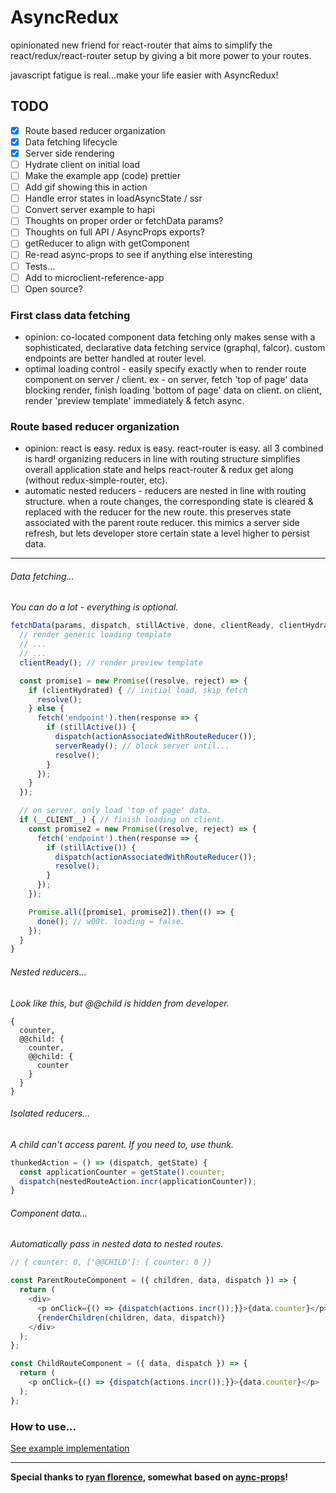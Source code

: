 # AsyncRedux

opinionated new friend for react-router that aims to simplify
the react/redux/react-router setup by giving a bit more power to your routes.

javascript fatigue is real...make your life easier with AsyncRedux!

## TODO
- [x] Route based reducer organization
- [x] Data fetching lifecycle
- [x] Server side rendering
- [ ] Hydrate client on initial load
- [ ] Make the example app (code) prettier
- [ ] Add gif showing this in action
- [ ] Handle error states in loadAsyncState / ssr
- [ ] Convert server example to hapi
- [ ] Thoughts on proper order or fetchData params?
- [ ] Thoughts on full API / AsyncProps exports?
- [ ] getReducer to align with getComponent
- [ ] Re-read async-props to see if anything else interesting
- [ ] Tests...
- [ ] Add to microclient-reference-app
- [ ] Open source?

### First class data fetching

- opinion: co-located component data fetching only makes sense with a sophisticated, declarative data fetching service (graphql, falcor). custom endpoints are better handled at router level.
- optimal loading control - easily specify exactly when to render route component on server / client. ex - on server, fetch 'top of page' data blocking render, finish loading 'bottom of page' data on client. on client, render 'preview template' immediately & fetch async.

### Route based reducer organization

- opinion: react is easy. redux is easy. react-router is easy. all 3 combined is hard! organizing reducers in line with routing structure simplifies overall application state and helps react-router & redux get along (without redux-simple-router, etc).
- automatic nested reducers - reducers are nested in line with routing structure. when a route changes, the corresponding state is cleared & replaced with the reducer for the new route. this preserves state associated with the parent route reducer. this mimics a server side refresh, but lets developer store certain state a level higher to persist data.

---

###### Data fetching...
*You can do a lot - everything is optional.*
```javascript
fetchData(params, dispatch, stillActive, done, clientReady, clientHydrated, serverReady) {
  // render generic loading template
  // ...
  // ...
  clientReady(); // render preview template

  const promise1 = new Promise((resolve, reject) => {
    if (clientHydrated) { // initial load, skip fetch
      resolve();
    } else {
      fetch('endpoint').then(response => {
        if (stillActive()) {
          dispatch(actionAssociatedWithRouteReducer());
          serverReady(); // block server until...
          resolve();
        }
      });
    }
  });

  // on server, only load 'top of page' data.
  if (__CLIENT__) { // finish loading on client.
    const promise2 = new Promise((resolve, reject) => {
      fetch('endpoint').then(response => {
        if (stillActive()) {
          dispatch(actionAssociatedWithRouteReducer());
          resolve();
        }
      });
    });

    Promise.all([promise1, promise2]).then(() => {
      done(); // w00t. loading = false.
    });
  }
}
```

###### Nested reducers...
*Look like this, but @@child is hidden from developer.*
```
{
  counter,
  @@child: {
    counter,
    @@child: {
      counter
    }
  }
}
```

###### Isolated reducers...
*A child can't access parent. If you need to, use thunk.*
```javascript
thunkedAction = () => (dispatch, getState) {
  const applicationCounter = getState().counter;
  dispatch(nestedRouteAction.incr(applicationCounter));
}
```

###### Component data...
*Automatically pass in nested data to nested routes.*
```javascript
// { counter: 0, ['@@CHILD']: { counter: 0 }}

const ParentRouteComponent = ({ children, data, dispatch }) => {
  return (
    <div>
      <p onClick={() => {dispatch(actions.incr());}}>{data.counter}</p>
      {renderChildren(children, data, dispatch)}
    </div>
  );
};

const ChildRouteComponent = ({ data, dispatch }) => {
  return (
    <p onClick={() => {dispatch(actions.incr());}}>{data.counter}</p>
  );
};
```

### How to use...
[See example implementation]('todo')

---

**Special thanks to [ryan florence](https://github.com/ryanflorence), somewhat based on [aync-props](https://github.com/rackt/async-props)!**
